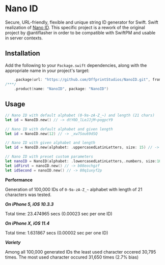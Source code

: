 # Nano ID
Secure, URL-friendly, flexible and unique string ID generator for Swift. Swift realization of [Nano ID](https://github.com/ai/nanoid). This specific project is a rework of the original project by @antiflasher in order to be compatible with SwiftPM and usable in server contexts.

## Installation

Add the following to your `Package.swift` dependencies, along with the appropriate name in your project's target:

```swift
    .package(url: "https://github.com/OffprintStudios/NanoID.git", from: "1.0.0")
/***/
    .product(name: "NanoID", package: "NanoID")
```

## Usage
```swift
// Nano ID with default alphabet (0-9a-zA-Z_~) and length (21 chars)
let id = NanoID.new() // -> dtY0D_lLeJJjM~pogpcY9
        
// Nano ID with default alphabet and given length
let id = NanoID.new(12) // -> _xw7Sou69dSQ
        
// Nano ID with given alphabet and length
let id = NanoID.new(alphabet: .uppercasedLatinLetters, size: 15) // -> BFIXOAMLMKVSTYS
        
// Nano ID with preset custom parameters
let nanoID = NanoID(alphabet: .lowercasedLatinLetters,.numbers, size:10)
let idFirst = nanoID.new() // -> b08eochgzf
let idSecond = nanoID.new() // -> 80q1uxyf2p
```

**Performance**

Generation of 100,000 IDs of `0-9a-zA-Z_~` alphabet with length of 21 characters was tested.

***On iPhone 5, iOS 10.3.3***

Total time: 23.474965 secs (0.00023 sec per one ID)

***On iPhone X, iOS 11.4***

Total time: 1.631867 secs (0.00002 sec per one ID)

***Variety***

Among all 100,000 generated IDs the least used character occered 30,795 times. The most used character occured 31,650 times (2.7% bias)
